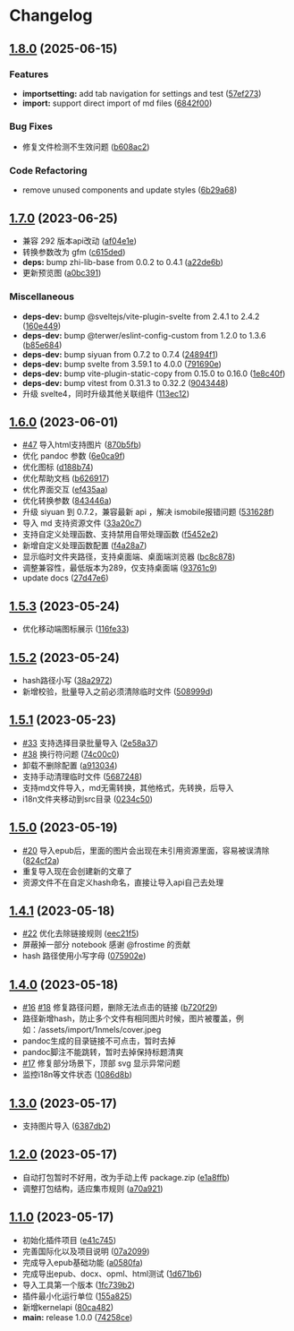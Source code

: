 # Changelog

## [1.8.0](https://github.com/terwer/siyuan-plugin-importer/compare/v1.7.0...v1.8.0) (2025-06-15)
### Features
* **importsetting:** add tab navigation for settings and test ([57ef273](https://github.com/terwer/siyuan-plugin-importer/commit/57ef273f8faaa7b63daf4f59686dee56e2330c11))
* **import:** support direct import of md files ([6842f00](https://github.com/terwer/siyuan-plugin-importer/commit/6842f0059fb87a80d2247844817b6c6a74624972))
### Bug Fixes
* 修复文件检测不生效问题 ([b608ac2](https://github.com/terwer/siyuan-plugin-importer/commit/b608ac2f0bac896dfe51501cf42e61d7b5a2989e))
### Code Refactoring
* remove unused components and update styles ([6b29a68](https://github.com/terwer/siyuan-plugin-importer/commit/6b29a68b3ed70cf4fe92b2ef7ece87cd412d35c2))
## [1.7.0](https://github.com/terwer/siyuan-plugin-importer/compare/v1.6.0...v1.7.0) (2023-06-25)
* 兼容 292 版本api改动 ([af04e1e](https://github.com/terwer/siyuan-plugin-importer/commit/af04e1ed99dfc1900e6e8015fc7464242eb7d5d1))
* 转换参数改为 gfm ([c615ded](https://github.com/terwer/siyuan-plugin-importer/commit/c615dedea4dcbad4e1645c24e06b6442aceac0a9))
* **deps:** bump zhi-lib-base from 0.0.2 to 0.4.1 ([a22de6b](https://github.com/terwer/siyuan-plugin-importer/commit/a22de6b3ef3141aa9e4b25f782487825416d0614))
* 更新预览图 ([a0bc391](https://github.com/terwer/siyuan-plugin-importer/commit/a0bc391f519ee6b37d48a5f9a5b10586a4f8c915))
### Miscellaneous
* **deps-dev:** bump @sveltejs/vite-plugin-svelte from 2.4.1 to 2.4.2 ([160e449](https://github.com/terwer/siyuan-plugin-importer/commit/160e449d1f2bbc977a04a8d54a20af672b5787c7))
* **deps-dev:** bump @terwer/eslint-config-custom from 1.2.0 to 1.3.6 ([b85e684](https://github.com/terwer/siyuan-plugin-importer/commit/b85e684c99937c58a829fa2c244a561157edb738))
* **deps-dev:** bump siyuan from 0.7.2 to 0.7.4 ([24894f1](https://github.com/terwer/siyuan-plugin-importer/commit/24894f1b68a6f9ba0702ef0a4df92c7da560dd24))
* **deps-dev:** bump svelte from 3.59.1 to 4.0.0 ([791690e](https://github.com/terwer/siyuan-plugin-importer/commit/791690eb1dc9336f744aed561715c760e3999bd6))
* **deps-dev:** bump vite-plugin-static-copy from 0.15.0 to 0.16.0 ([1e8c40f](https://github.com/terwer/siyuan-plugin-importer/commit/1e8c40f0d48f5b0c5b2f8e604fe6357f342cbfe0))
* **deps-dev:** bump vitest from 0.31.3 to 0.32.2 ([9043448](https://github.com/terwer/siyuan-plugin-importer/commit/9043448ce51da1a5cec50bc16eadbdfe031d8ca0))
* 升级 svelte4，同时升级其他关联组件 ([113ec12](https://github.com/terwer/siyuan-plugin-importer/commit/113ec12654101181755fd442526c6eece2a1af16))
## [1.6.0](https://github.com/terwer/siyuan-plugin-importer/compare/v1.5.3...v1.6.0) (2023-06-01)
* [#47](https://github.com/terwer/siyuan-plugin-importer/issues/47) 导入html支持图片 ([870b5fb](https://github.com/terwer/siyuan-plugin-importer/commit/870b5fb24c9806a5844615dfd4c743bec1a75a86))
* 优化 pandoc 参数 ([6e0ca9f](https://github.com/terwer/siyuan-plugin-importer/commit/6e0ca9f6698f8671c90cf36e02175b3cd772dbc2))
* 优化图标 ([d188b74](https://github.com/terwer/siyuan-plugin-importer/commit/d188b745e2e1a9caa60d409829fbc3d9f0ad1c6e))
* 优化帮助文档 ([b626917](https://github.com/terwer/siyuan-plugin-importer/commit/b62691718a46051974637e3d9f020dde639e1e69))
* 优化界面交互 ([ef435aa](https://github.com/terwer/siyuan-plugin-importer/commit/ef435aa6a51477874a740ed3a35a90be589334ca))
* 优化转换参数 ([843446a](https://github.com/terwer/siyuan-plugin-importer/commit/843446abe3279282b482443d89430010857f7927))
* 升级 siyuan 到 0.7.2，兼容最新 api ，解决 ismobile报错问题 ([531628f](https://github.com/terwer/siyuan-plugin-importer/commit/531628f41b197e2791efa35bf53263b7e0e5af12))
* 导入 md 支持资源文件 ([33a20c7](https://github.com/terwer/siyuan-plugin-importer/commit/33a20c7cdd19991235b507194c23a4017e3c872a))
* 支持自定义处理函数、支持禁用自带处理函数 ([f5452e2](https://github.com/terwer/siyuan-plugin-importer/commit/f5452e22a3e75f728676d5ca51766e199bccb61e))
* 新增自定义处理函数配置 ([f4a28a7](https://github.com/terwer/siyuan-plugin-importer/commit/f4a28a7b87e47124ab5bbb562686d6e91425701e))
* 显示临时文件夹路径，支持桌面端、桌面端浏览器 ([bc8c878](https://github.com/terwer/siyuan-plugin-importer/commit/bc8c878351a0642afd6a27a6045674649e57b242))
* 调整兼容性，最低版本为289，仅支持桌面端 ([93761c9](https://github.com/terwer/siyuan-plugin-importer/commit/93761c908c947c22bde1a35e9fc19292ffcbf29c))
* update docs ([27d47e6](https://github.com/terwer/siyuan-plugin-importer/commit/27d47e6c1517303daeb52ca2a6f5de9b9206eb71))
## [1.5.3](https://github.com/terwer/siyuan-plugin-importer/compare/v1.5.2...v1.5.3) (2023-05-24)
* 优化移动端图标展示 ([116fe33](https://github.com/terwer/siyuan-plugin-importer/commit/116fe33ffe18f6f1b534a8e005a79eb3b133026a))
## [1.5.2](https://github.com/terwer/siyuan-plugin-importer/compare/v1.5.1...v1.5.2) (2023-05-24)
* hash路径小写 ([38a2972](https://github.com/terwer/siyuan-plugin-importer/commit/38a29729b76c477d217e01d2770ccc4da793944d))
* 新增校验，批量导入之前必须清除临时文件 ([508999d](https://github.com/terwer/siyuan-plugin-importer/commit/508999d5cb01246a69c2c979f08f370933cc4630))
## [1.5.1](https://github.com/terwer/siyuan-plugin-importer/compare/v1.5.0...v1.5.1) (2023-05-23)
* [#33](https://github.com/terwer/siyuan-plugin-importer/issues/33) 支持选择目录批量导入 ([2e58a37](https://github.com/terwer/siyuan-plugin-importer/commit/2e58a37cc833061b8d12f1c9be96ad72a2df98f2))
* [#38](https://github.com/terwer/siyuan-plugin-importer/issues/38) 换行符问题 ([74c00c0](https://github.com/terwer/siyuan-plugin-importer/commit/74c00c095aae20077b7a79709c2d2721859f947e))
* 卸载不删除配置 ([a913034](https://github.com/terwer/siyuan-plugin-importer/commit/a9130349120f03e2705d886de9d3a470fa019513))
* 支持手动清理临时文件 ([5687248](https://github.com/terwer/siyuan-plugin-importer/commit/5687248f1aae2629ced3171f4b15f2def9babca0))
* 支持md文件导入，md无需转换，其他格式，先转换，后导入
* i18n文件夹移动到src目录 ([0234c50](https://github.com/terwer/siyuan-plugin-importer/commit/0234c509a2dbadf851bce73ddc961c305cded145))
## [1.5.0](https://github.com/terwer/siyuan-plugin-importer/compare/v1.4.1...v1.5.0) (2023-05-19)
* [#20](https://github.com/terwer/siyuan-plugin-importer/issues/20) 导入epub后，里面的图片会出现在未引用资源里面，容易被误清除 ([824cf2a](https://github.com/terwer/siyuan-plugin-importer/commit/824cf2a96f277be058a896c045793f21a44c7b08))
* 重复导入现在会创建新的文章了
* 资源文件不在自定义hash命名，直接让导入api自己去处理
## [1.4.1](https://github.com/terwer/siyuan-plugin-importer/compare/v1.4.0...v1.4.1) (2023-05-18)
* [#22](https://github.com/terwer/siyuan-plugin-importer/issues/22) 优化去除链接规则 ([eec21f5](https://github.com/terwer/siyuan-plugin-importer/commit/eec21f55ced3d3bc51aed535306abe9b5d0d6780))
* 屏蔽掉一部分 notebook 感谢 @frostime 的贡献
* hash 路径使用小写字母 ([075902e](https://github.com/terwer/siyuan-plugin-importer/commit/075902e00ebfad409ede86e5e610a848877db2cb))
## [1.4.0](https://github.com/terwer/siyuan-plugin-importer/compare/v1.3.0...v1.4.0) (2023-05-18)
* [#16](https://github.com/terwer/siyuan-plugin-importer/issues/16) [#18](https://github.com/terwer/siyuan-plugin-importer/issues/18) 修复路径问题，删除无法点击的链接 ([b720f29](https://github.com/terwer/siyuan-plugin-importer/commit/b720f29fe46e196cd45e3ec5e23f9588a90c4d55))
* 路径新增hash，防止多个文件有相同图片时候，图片被覆盖，例如：/assets/import/1nmels/cover.jpeg
* pandoc生成的目录链接不可点击，暂时去掉
* pandoc脚注不能跳转，暂时去掉保持标题清爽
* [#17](https://github.com/terwer/siyuan-plugin-importer/issues/17) 修复部分场景下，顶部 svg 显示异常问题
* 监控i18n等文件状态 ([1086d8b](https://github.com/terwer/siyuan-plugin-importer/commit/1086d8b2afc82182a9123722c59169d2c1314594))
## [1.3.0](https://github.com/terwer/siyuan-plugin-importer/compare/v1.2.0...v1.3.0) (2023-05-17)
* 支持图片导入 ([6387db2](https://github.com/terwer/siyuan-plugin-importer/commit/6387db2273ad23ea6161b4a4ed681591494bacf1))
## [1.2.0](https://github.com/terwer/siyuan-plugin-importer/compare/v1.1.0...v1.2.0) (2023-05-17)
* 自动打包暂时不好用，改为手动上传 package.zip ([e1a8ffb](https://github.com/terwer/siyuan-plugin-importer/commit/e1a8ffbb16a7a51de5271c3850ec39a4123ca84f))
* 调整打包结构，适应集市规则 ([a70a921](https://github.com/terwer/siyuan-plugin-importer/commit/a70a921744ba8f6c8c01c175bef232f7e65876f5))
## [1.1.0](https://github.com/terwer/siyuan-plugin-importer/compare/v1.0.0...v1.1.0) (2023-05-17)
* 初始化插件项目 ([e41c745](https://github.com/terwer/siyuan-plugin-importer/commit/e41c7458cf8f3882b072e214a78fb858d33a29f6))
* 完善国际化以及项目说明 ([07a2099](https://github.com/terwer/siyuan-plugin-importer/commit/07a2099912318ea8f73e666b70f1d0d438f78ee7))
* 完成导入epub基础功能 ([a0580fa](https://github.com/terwer/siyuan-plugin-importer/commit/a0580fabfba2834cdd73bfa5d4ce2da79ba52a5a))
* 完成导出epub、docx、opml、html测试 ([1d671b6](https://github.com/terwer/siyuan-plugin-importer/commit/1d671b697b006d881315a90dfd45310d415272a1))
* 导入工具第一个版本 ([1fc739b2](https://github.com/terwer/siyuan-plugin-importer/commit/1fc739b676ba51460c7f57e4e22c00869517b74f))
* 插件最小化运行单位 ([155a825](https://github.com/terwer/siyuan-plugin-importer/commit/155a825461bf447d45083329ccce9eb93b3857d6))
* 新增kernelapi ([80ca482](https://github.com/terwer/siyuan-plugin-importer/commit/80ca4829e5949c871ddaacad2e6fced1771bd336))
* **main:** release 1.0.0 ([74258ce](https://github.com/terwer/siyuan-plugin-importer/commit/74258ce418a45bd64c7a4c2b947508a842691605))